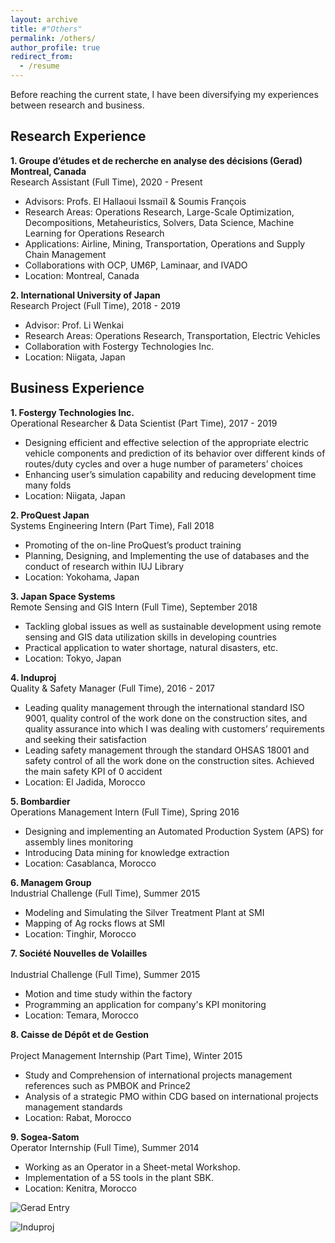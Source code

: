 ```yaml
---
layout: archive
title: #"Others"
permalink: /others/
author_profile: true
redirect_from:
  - /resume
---
```


Before reaching the current state, I have been diversifying my experiences between research and business.
  
Research Experience
------
**1. Groupe d’études et de recherche en analyse des décisions (Gerad) Montreal, Canada**<br>
Research Assistant (Full Time), 2020 - Present
 - Advisors: Profs. El Hallaoui Issmaïl & Soumis François
 - Research Areas: Operations Research, Large-Scale Optimization, Decompositions, Metaheuristics, Solvers, Data Science, Machine Learning for Operations Research
 - Applications: Airline, Mining, Transportation, Operations and Supply Chain Management
 - Collaborations with OCP, UM6P, Laminaar, and IVADO
 - Location: Montreal, Canada

**2. International University of Japan**<br>
Research Project (Full Time), 2018 - 2019
 - Advisor: Prof. Li Wenkai
 - Research Areas: Operations Research, Transportation, Electric Vehicles
 - Collaboration with Fostergy Technologies Inc.
 - Location: Niigata, Japan

Business Experience
------
**1. Fostergy Technologies Inc.**<br>
Operational Researcher & Data Scientist (Part Time), 2017 - 2019
 - Designing efficient and effective selection of the appropriate electric vehicle components and prediction of its behavior over different kinds of routes/duty cycles and over a huge number of parameters’ choices
 - Enhancing user’s simulation capability and reducing development time many folds
 - Location: Niigata, Japan

**2. ProQuest Japan**<br>
Systems Engineering Intern (Part Time), Fall 2018
 - Promoting of the on-line ProQuest’s product training
 - Planning, Designing, and Implementing the use of databases and the conduct of research within IUJ Library
 - Location: Yokohama, Japan

**3. Japan Space Systems** <br>
Remote Sensing and GIS Intern (Full Time), September 2018
 - Tackling global issues as well as sustainable development using remote sensing and GIS data utilization skills in developing countries
 - Practical application to water shortage, natural disasters, etc.
 - Location: Tokyo, Japan

**4. Induproj**<br>
Quality & Safety Manager (Full Time), 2016 - 2017
 - Leading quality management through the international standard ISO 9001, quality control of the work done on the construction sites, and quality assurance into which I was dealing with customers’ requirements and seeking their satisfaction
 - Leading safety management through the standard OHSAS 18001 and safety control of all the work done on the construction sites. Achieved the main safety KPI of 0 accident
 - Location: El Jadida, Morocco

**5. Bombardier**<br>
Operations Management Intern (Full Time), Spring 2016
 - Designing and implementing an Automated Production System (APS) for assembly lines monitoring
 - Introducing Data mining for knowledge extraction
 - Location: Casablanca, Morocco

**6. Managem Group**<br> 
Industrial Challenge (Full Time), Summer 2015
 - Modeling and Simulating the Silver Treatment Plant at SMI
 - Mapping of Ag rocks flows at SMI
 - Location: Tinghir, Morocco

 **7. Société Nouvelles de Volailles**<br>  
Industrial Challenge (Full Time), Summer 2015
 - Motion and time study within the factory
 - Programming an application for company's KPI monitoring
 - Location: Temara, Morocco

 **8. Caisse de Dépôt et de Gestion**<br>  
Project Management Internship (Part Time), Winter 2015
 - Study and Comprehension of international projects management references such as PMBOK and Prince2
 - Analysis of a strategic PMO within CDG based on international projects management standards
 - Location: Rabat, Morocco

 **9. Sogea-Satom**<br> 
 Operator Internship (Full Time), Summer 2014
 - Working as an Operator in a Sheet-metal Workshop.
 - Implementation of a 5S tools in the plant SBK.
 - Location: Kenitra, Morocco

![Gerad Entry](http://rqbmedi.github.io/images/13_Gerad_Entry.jpg)

![Induproj](http://rqbmedi.github.io/images/14_Induproj.jpg)